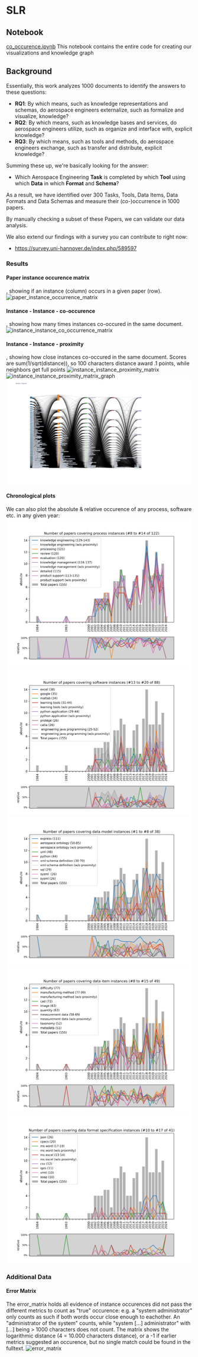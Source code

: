 # SLR

## Notebook
[co_occurence.ipynb](co_occurence.ipynb)
This notebook contains the entire code for creating our visualizations and knowledge graph

## Background
Essentially, this work analyzes 1000 documents to identify the answers to these questions:

- **RQ1**: By which means, such as knowledge representations and schemas, do aerospace engineers externalize, such as formalize and visualize, knowledge?
- **RQ2**: By which means, such as knowledge bases and services, do aerospace engineers utilize, such as organize and interface with, explicit knowledge?
- **RQ3**: By which means, such as tools and methods, do aerospace engineers exchange, such as transfer and distribute, explicit knowledge?

Summing these up, we're basically looking for the answer:

- Which Aerospace Engineering **Task** is completed by which **Tool** using which **Data** in which **Format** and **Schema**?

As a result, we have identified over 300 Tasks, Tools, Data Items, Data Formats and Data Schemas and measure their (co-)occurrence in 1000 papers.

By manually checking a subset of these Papers, we can validate our data analysis.

We also extend our findings with a survey you can contribute to right now:

- https://survey.uni-hannover.de/index.php/589597

### Results
#### Paper instance occurence matrix
, showing if an instance (column) occurs in a given paper (row). 
![paper_instance_occurrence_matrix](<images/paper_instance_occurrence_matrix.png>)

#### Instance - Instance - co-occurence
, showing how many times instances co-occured in the same document.
![instance_instance_co_occurrence_matrix](<images/instance_instance_co_occurrence_matrix.png>)

#### Instance - Instance - proximity
, showing how close instances co-occured in the same document. Scores are sum(1/sqrt(distance)), so 100 characters distance award .1 points, while neighbors get full points 
![instance_instance_proximity_matrix](<images/instance_instance_proximity_matrix.png>)
![instance_instance_proximity_matrix_graph](<images/instance_instance_proximity_matrix_graph.png>)
![instance_instance_proximity_matrix_sankey](<images/instance_instance_proximity_matrix_sankey.png>)

#### Chronological plots
We can also plot the absolute & relative occurence of any process, software etc. in any given year:
![year_instance_occurrence_matrix_process_008_to_014](<images/year_instance_occurrence_matrix_process_008_to_014.png>)
![year_instance_occurrence_matrix_software_013_to_020](<images/year_instance_occurrence_matrix_software_013_to_020.png>)
![year_instance_occurrence_matrix_data_model_001_to_008](<images/year_instance_occurrence_matrix_data_model_001_to_008.png>)
![year_instance_occurrence_matrix_data_item_008_to_015](<images/year_instance_occurrence_matrix_data_item_008_to_015.png>)
![year_instance_occurrence_matrix_data_format_specification_010_to_017](<images/year_instance_occurrence_matrix_data_format_specification_010_to_017.png>)

### Additional Data

#### Error Matrix
The error_matrix holds all evidence of instance occurences did not pass the different metrics to count as "true" occurence: e.g. a "system administrator" only counts as such if both words occur close enough to eachother. An "administrator of the system" counts, while "system [...] administrator" with [...] being > 1000 characters does not count. The matrix shows the logarithmic distance (4 = 10.000 characters distance), or a -1 if earlier metrics suggested an occurence, but no single match could be found in the fulltext. 
![error_matrix](<images/error_matrix.png>)